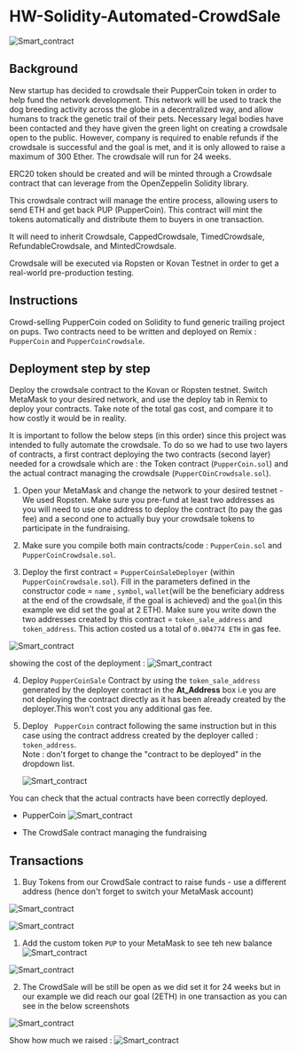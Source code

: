 # HW-Solidity-Automated-CrowdSale

![Smart_contract](./images/Crowdsaleimage.jpeg)

## Background
New startup has decided to crowdsale their PupperCoin token in order to help fund the network development. This network will be used to track the dog breeding activity across the globe in a decentralized way, and allow humans to track the genetic trail of their pets. Necessary legal bodies have been contacted and they have given the green light on creating a crowdsale open to the public. However, company is required to enable refunds if the crowdsale is successful and the goal is met, and it is only allowed to raise a maximum of 300 Ether. The crowdsale will run for 24 weeks.

ERC20 token should be created and will be minted through a Crowdsale contract that can leverage from the OpenZeppelin Solidity library.

This crowdsale contract will manage the entire process, allowing users to send ETH and get back PUP (PupperCoin). This contract will mint the tokens automatically and distribute them to buyers in one transaction.

It will need to inherit Crowdsale, CappedCrowdsale, TimedCrowdsale, RefundableCrowdsale, and MintedCrowdsale.

Crowdsale will be executed via Ropsten or Kovan Testnet in order to get a real-world pre-production testing.

## Instructions
Crowd-selling PupperCoin coded on Solidity to fund generic trailing project on pups. Two contracts need to be written and deployed on Remix : ``PupperCoin`` and ``PupperCoinCrowdsale``.

## Deployment step by step

Deploy the crowdsale contract to the Kovan or Ropsten testnet. Switch MetaMask to your desired network, and use the deploy tab in Remix to deploy your contracts. Take note of the total gas cost, and compare it to how costly it would be in reality.

It is important to follow the below steps (in this order) since this project was intended to fully automate the crowdsale. To do so we had to use two layers of contracts, a first contract deploying the two contracts (second layer) needed for a crowdsale which are : the Token contract (``PupperCoin.sol``) and the actual contract managing the crowdsale (``PupperCOinCrowdsale.sol``).

1. Open your MetaMask and change the network to your desired testnet - We used Ropsten. Make sure you pre-fund at least two addresses as you will need to use one address to deploy the contract (to pay the gas fee) and a second one to actually buy your crowdsale tokens to participate in the fundraising. 
2. Make sure you compile both main contracts/code : ``PupperCoin.sol`` and ``PupperCoinCrowdsale.sol``. 

3. Deploy the first contract = ``PupperCoinSaleDeployer`` (within ``PupperCoinCrowdsale.sol``). Fill in the parameters defined in the constructor code = ``name`` , ``symbol``, ``wallet``(will be the beneficiary address at the end of the crowdsale, if the goal is achieved) and the ``goal``(in this example we did set the goal at 2 ETH). 
Make sure you write down the two addresses created by this contract = ``token_sale_address`` and ``token_address``. 
This action costed us a total of 
``0.004774 ETH`` in gas fee.

![Smart_contract](./images/deployer_contract.png)

showing the cost of the deployment : 
![Smart_contract](./images/deployment_cost.png)

4. Deploy ``PupperCoinSale`` Contract by using the ``token_sale_address`` generated by the deployer contract in the __At_Address__ box i.e you are not deploying the contract directly as it has been already created by the deployer.This won't cost you any additional gas fee. 
5. Deploy `` PupperCoin`` contract following the same instruction but in this case using the contract address created by the deployer called : ``token_address``. <br>
   Note : don't forget to change the "contract to be deployed" in the dropdown list.

   ![Smart_contract](./images/contracts_addresses.png)

You can check that the actual contracts have been correctly deployed.  
*   PupperCoin
![Smart_contract](./images/token_deployed.png)

*   The CrowdSale contract managing the fundraising


## Transactions
1. Buy Tokens from our CrowdSale contract to raise funds - use a different address (hence don't forget to switch your MetaMask account)

![Smart_contract](./images/transaction.png)

![Smart_contract](./images/../Images/tx_cost.png)


1. Add the custom token ``PUP`` to your MetaMask to see teh new balance
![Smart_contract](./images/../Images/add_coin.png)

![Smart_contract](./images/../Images/metamask.png)

2. The CrowdSale will be still be open as we did set it for 24 weeks but in our example we did reach our goal (2ETH) in one transaction as you can see in the below screenshots

![Smart_contract](./images/../Images/crowdsale_result.png)

Show how much we raised : 
![Smart_contract](./images/../Images/show_fundraised.png)   